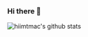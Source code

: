 ### Hi there 👋

![hiimtmac's github stats](https://github-readme-stats.vercel.app/api?username=hiimtmac&count_private=true&show_icons=true)

<!--
**hiimtmac/hiimtmac** is a ✨ _special_ ✨ repository because its `README.md` (this file) appears on your GitHub profile.

Here are some ideas to get you started:

- 🔭 I’m currently working on ...
- 🌱 I’m currently learning ...
- 👯 I’m looking to collaborate on ...
- 🤔 I’m looking for help with ...
- 💬 Ask me about ...
- 📫 How to reach me: ...
- 😄 Pronouns: ...
- ⚡ Fun fact: ...
-->
